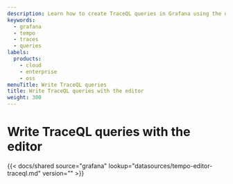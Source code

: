 ```yaml
---
description: Learn how to create TraceQL queries in Grafana using the query editor.
keywords:
  - grafana
  - tempo
  - traces
  - queries
labels:
  products:
    - cloud
    - enterprise
    - oss
menuTitle: Write TraceQL queries
title: Write TraceQL queries with the editor
weight: 300
---
```


# Write TraceQL queries with the editor

[//]: # 'Shared content for the TraceQL query editor'
[//]: # 'This content is located in /docs/sources/shared/datasources/tempo-editor-traceql.md'

{{< docs/shared source="grafana" lookup="datasources/tempo-editor-traceql.md" version="<GRAFANA VERSION>" >}}
